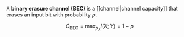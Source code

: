 A **binary erasure channel (BEC)** is a [[channel|channel capacity]] that erases an input bit with probability $p$.

$$
C_{\text{BEC}} = \max_{p_X} I(X;Y) = 1 - p
$$